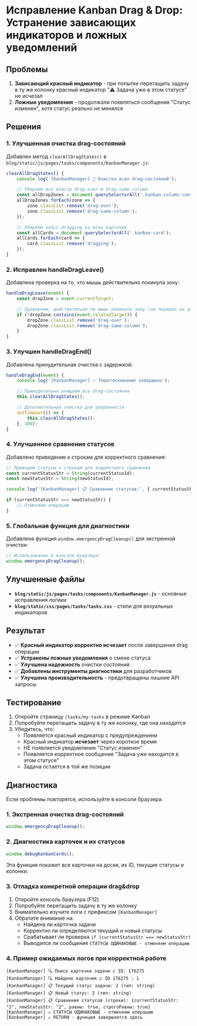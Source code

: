 # Исправление Kanban Drag & Drop: Устранение зависающих индикаторов и ложных уведомлений

## Проблемы
1. **Зависающий красный индикатор** - при попытке перетащить задачу в ту же колонку красный индикатор "⚠️ Задача уже в этом статусе" не исчезал
2. **Ложные уведомления** - продолжали появляться сообщения "Статус изменен", хотя статус реально не менялся

## Решения

### 1. Улучшенная очистка drag-состояний
Добавлен метод `clearAllDragStates()` в `blog/static/js/pages/tasks/components/KanbanManager.js`:

```javascript
clearAllDragStates() {
    console.log('[KanbanManager] 🧹 Очистка всех drag-состояний');

    // Убираем все классы drag-over и drag-same-column
    const allDropZones = document.querySelectorAll('.kanban-column-content');
    allDropZones.forEach(zone => {
        zone.classList.remove('drag-over');
        zone.classList.remove('drag-same-column');
    });

    // Убираем класс dragging со всех карточек
    const allCards = document.querySelectorAll('.kanban-card');
    allCards.forEach(card => {
        card.classList.remove('dragging');
    });
}
```

### 2. Исправлен handleDragLeave()
Добавлена проверка на то, что мышь действительно покинула зону:

```javascript
handleDragLeave(event) {
    const dropZone = event.currentTarget;

    // Проверяем, действительно ли мышь покинула зону (не перешла на дочерний элемент)
    if (!dropZone.contains(event.relatedTarget)) {
        dropZone.classList.remove('drag-over');
        dropZone.classList.remove('drag-same-column');
    }
}
```

### 3. Улучшен handleDragEnd()
Добавлена принудительная очистка с задержкой:

```javascript
handleDragEnd(event) {
    console.log('[KanbanManager] ✅ Перетаскивание завершено');

    // Принудительно очищаем все drag-состояния
    this.clearAllDragStates();

    // Дополнительная очистка для уверенности
    setTimeout(() => {
        this.clearAllDragStates();
    }, 100);
}
```

### 4. Улучшенное сравнение статусов
Добавлено приведение к строкам для корректного сравнения:

```javascript
// Приводим статусы к строкам для корректного сравнения
const currentStatusStr = String(currentStatusId);
const newStatusStr = String(newStatusId);

console.log('[KanbanManager] 📋 Сравнение статусов:', { currentStatusStr, newStatusStr });

if (currentStatusStr === newStatusStr) {
    // Отменяем операцию
}
```

### 5. Глобальная функция для диагностики
Добавлена функция `window.emergencyDragCleanup()` для экстренной очистки:

```javascript
// Использование в консоли браузера:
window.emergencyDragCleanup();
```

## Улучшенные файлы
- **`blog/static/js/pages/tasks/components/KanbanManager.js`** - основные исправления логики
- **`blog/static/css/pages/tasks/tasks.css`** - стили для визуальных индикаторов

## Результат
- ✅ **Красный индикатор корректно исчезает** после завершения drag операции
- ✅ **Устранены ложные уведомления** о смене статуса
- ✅ **Улучшена надежность** очистки состояний
- ✅ **Добавлены инструменты диагностики** для разработчиков
- ✅ **Улучшена производительность** - предотвращены лишние API запросы

## Тестирование
1. Откройте страницу `/tasks/my-tasks` в режиме Kanban
2. Попробуйте перетащить задачу в ту же колонку, где она находится
3. Убедитесь, что:
   - Появляется красный индикатор с предупреждением
   - Красный индикатор **исчезает** через короткое время
   - НЕ появляется уведомление "Статус изменен"
   - Появляется корректное сообщение "Задача уже находится в этом статусе"
   - Задача остается в той же позиции

## Диагностика
Если проблемы повторятся, используйте в консоли браузера:

### 1. Экстренная очистка drag-состояний
```javascript
window.emergencyDragCleanup();
```

### 2. Диагностика карточек и их статусов
```javascript
window.debugKanbanCards();
```
Эта функция покажет все карточки на доске, их ID, текущие статусы и колонки.

### 3. Отладка конкретной операции drag&drop
1. Откройте консоль браузера (F12)
2. Попробуйте перетащить задачу в ту же колонку
3. Внимательно изучите логи с префиксом `[KanbanManager]`
4. Обратите внимание на:
   - Найдена ли карточка задачи
   - Корректно ли определяются текущий и новый статусы
   - Срабатывает ли проверка `if (currentStatusStr === newStatusStr)`
   - Выводится ли сообщение `СТАТУСЫ ОДИНАКОВЫЕ - отменяем операцию`

### 4. Пример ожидаемых логов при корректной работе
```
[KanbanManager] 🔍 Поиск карточки задачи с ID: 176275
[KanbanManager] 🔍 Найдено карточек с ID 176275 : 1
[KanbanManager] 📋 Текущий статус задачи: 2 (тип: string)
[KanbanManager] 📋 Новый статус: 2 (тип: string)
[KanbanManager] 📋 Сравнение статусов (строки): {currentStatusStr: "2", newStatusStr: "2", равны: true, строгоРавны: true}
[KanbanManager] ⚠️ СТАТУСЫ ОДИНАКОВЫЕ - отменяем операцию
[KanbanManager] ⚠️ RETURN - функция завершается здесь
```
